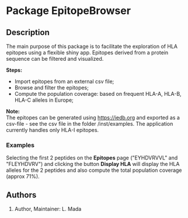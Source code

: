 # Package EpitopeBrowser

## Description
The main purpose of this package is to facilitate the exploration of HLA epitopes using a flexible shiny app. Epitopes derived from a protein sequence can be filtered and visualized.

**Steps:**
- Import epitopes from an external csv file;
- Browse and filter the epitopes;
- Compute the population coverage: based on frequent HLA-A, HLA-B, HLA-C alleles in Europe;

**Note:**\
The epitopes can be generated using https://iedb.org and exported as a csv-file - see the csv file in the folder /inst/examples. The application currently handles only HLA-I epitopes.

### Examples

Selecting the first 2 peptides on the **Epitopes** page ("EYHDVRVVL" and "FLEYHDVRV") and clicking the button **Display HLA** will display the HLA alleles for the 2 peptides and also compute the total population coverage (approx 71%).


## Authors

1. Author, Maintainer: L. Mada

